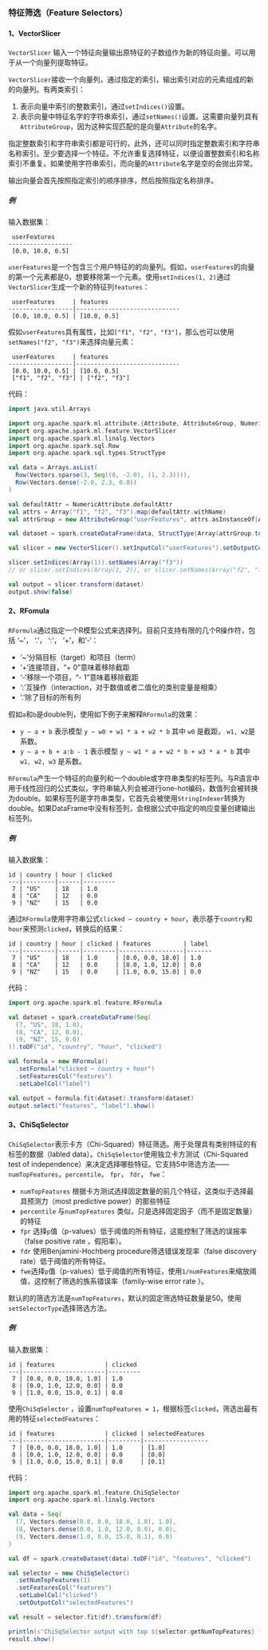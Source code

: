### 特征筛选（Feature Selectors）

#### 1、VectorSlicer

`VectorSlicer` 输入一个特征向量输出原特征的子数组作为新的特征向量。可以用于从一个向量列提取特征。

`VectorSlicer`接收一个向量列，通过指定的索引，输出索引对应的元素组成的新的向量列。有两类索引：

1. 表示向量中索引的整数索引，通过`setIndices()`设置。
2. 表示向量中特征名字的字符串索引，通过`setNames()`设置。这需要向量列具有`AttributeGroup`，因为这种实现匹配的是向量`Attribute`的名字。

指定整数索引和字符串索引都是可行的，此外，还可以同时指定整数索引和字符串名称索引。至少要选择一个特征。不允许重复选择特征，以便设置整数索引和名称索引不重复。如果使用字符串索引，而向量的`Attribute`名字是空的会抛出异常。

输出向量会首先按照指定索引的顺序排序，然后按照指定名称排序。

##### 例

输入数据集：

```
 userFeatures
------------------
 [0.0, 10.0, 0.5]
```

`userFeatures`是一个包含三个用户特征的的向量列。假如，`userFeatures`的向量的第一个元素都是0，想要移除第一个元素。使用`setIndices(1, 2)`通过`VectorSlicer`生成一个新的特征列`features`：

```
 userFeatures     | features
------------------|-----------------------------
 [0.0, 10.0, 0.5] | [10.0, 0.5]
```

假如`userFeatures`具有属性，比如`["f1", "f2", "f3"]`，那么也可以使用 `setNames("f2", "f3")`来选择向量元素：

```
 userFeatures     | features
------------------|-----------------------------
 [0.0, 10.0, 0.5] | [10.0, 0.5]
 ["f1", "f2", "f3"] | ["f2", "f3"]
```

代码：

```scala
import java.util.Arrays

import org.apache.spark.ml.attribute.{Attribute, AttributeGroup, NumericAttribute}
import org.apache.spark.ml.feature.VectorSlicer
import org.apache.spark.ml.linalg.Vectors
import org.apache.spark.sql.Row
import org.apache.spark.sql.types.StructType

val data = Arrays.asList(
  Row(Vectors.sparse(3, Seq((0, -2.0), (1, 2.3)))),
  Row(Vectors.dense(-2.0, 2.3, 0.0))
)

val defaultAttr = NumericAttribute.defaultAttr
val attrs = Array("f1", "f2", "f3").map(defaultAttr.withName)
val attrGroup = new AttributeGroup("userFeatures", attrs.asInstanceOf[Array[Attribute]])

val dataset = spark.createDataFrame(data, StructType(Array(attrGroup.toStructField())))

val slicer = new VectorSlicer().setInputCol("userFeatures").setOutputCol("features")

slicer.setIndices(Array(1)).setNames(Array("f3"))
// or slicer.setIndices(Array(1, 2)), or slicer.setNames(Array("f2", "f3"))

val output = slicer.transform(dataset)
output.show(false)
```

#### 2、RFomula

`RFormula`通过指定一个R模型公式来选择列。目前只支持有限的几个R操作符，包括 ‘~’， ‘.’， ‘:’， ‘+’，和‘-‘：

- ‘~’分隔目标（target）和项目（term）
- ‘+’连接项目，“+ 0”意味着移除截距
- ‘-‘移除一个项目，“- 1”意味着移除截距
- ‘:’互操作（interaction，对于数值或者二值化的类别变量是相乘）
- ‘.’除了目标的所有列

假如`a`和`b`是double列，使用如下例子来解释`RFormula`的效果：

- `y ~ a + b` 表示模型 `y ~ w0 + w1 * a + w2 * b` 其中 `w0` 是截距， `w1, w2`是系数。
- `y ~ a + b + a:b - 1` 表示模型 `y ~ w1 * a + w2 * b + w3 * a * b` 其中 `w1, w2, w3` 是系数。

`RFormula`产生一个特征的向量列和一个double或字符串类型的标签列。与R语言中用于线性回归的公式类似，字符串输入列会被进行one-hot编码，数值列会被转换为double。如果标签列是字符串类型，它首先会被使用`StringIndexer`转换为double。如果DataFrame中没有标签列，会根据公式中指定的响应变量创建输出标签列。

##### 例

输入数据集：

```
id | country | hour | clicked
---|---------|------|---------
 7 | "US"    | 18   | 1.0
 8 | "CA"    | 12   | 0.0
 9 | "NZ"    | 15   | 0.0
```

通过`RFormula`使用字符串公式`clicked ~ country + hour`，表示基于`country`和`hour`来预测`clicked`，转换后的结果：

```
id | country | hour | clicked | features         | label
---|---------|------|---------|------------------|-------
 7 | "US"    | 18   | 1.0     | [0.0, 0.0, 18.0] | 1.0
 8 | "CA"    | 12   | 0.0     | [0.0, 1.0, 12.0] | 0.0
 9 | "NZ"    | 15   | 0.0     | [1.0, 0.0, 15.0] | 0.0
```

代码：

```scala
import org.apache.spark.ml.feature.RFormula

val dataset = spark.createDataFrame(Seq(
  (7, "US", 18, 1.0),
  (8, "CA", 12, 0.0),
  (9, "NZ", 15, 0.0)
)).toDF("id", "country", "hour", "clicked")

val formula = new RFormula()
  .setFormula("clicked ~ country + hour")
  .setFeaturesCol("features")
  .setLabelCol("label")

val output = formula.fit(dataset).transform(dataset)
output.select("features", "label").show()
```

#### 3、ChiSqSelector

`ChiSqSelector`表示卡方（Chi-Squared）特征筛选。用于处理具有类别特征的有标签的数据（labled data）。`ChiSqSelector`使用独立卡方测试（Chi-Squared test of independence）来决定选择哪些特征。它支持5中筛选方法——`numTopFeatures`，`percentile`， `fpr`， `fdr`， `fwe`：

- `numTopFeatures` 根据卡方测试选择固定数量的前几个特征，这类似于选择最具预测力（most predictive power）的那些特征
- `percentile` 与`numTopFeatures` 类似，只是选择固定因子（而不是固定数量）的特征
- `fpr` 选择`p`值（p-values）低于阈值的所有特征，这能控制了筛选的误报率（false positive rate ，假阳率）。
- `fdr` 使用Benjamini-Hochberg procedure筛选错误发现率（false discovery rate）低于阈值的所有特征。
- `fwe`选择`p`值（p-values）低于阈值的所有特征，使用`1/numFeatures`来缩放阈值，这控制了筛选的族系错误率（family-wise error rate ）。

默认的的筛选方法是`numTopFeatures`，默认的固定筛选特征数量是50。使用`setSelectorType`选择筛选方法。

##### 例

输入数据集：

```
id | features              | clicked
---|-----------------------|---------
 7 | [0.0, 0.0, 18.0, 1.0] | 1.0
 8 | [0.0, 1.0, 12.0, 0.0] | 0.0
 9 | [1.0, 0.0, 15.0, 0.1] | 0.0
```

使用`ChiSqSelector` ，设置`numTopFeatures = 1`，根据标签`clicked`，筛选出最有用的特征`selectedFeatures`：

```
id | features              | clicked | selectedFeatures
---|-----------------------|---------|------------------
 7 | [0.0, 0.0, 18.0, 1.0] | 1.0     | [1.0]
 8 | [0.0, 1.0, 12.0, 0.0] | 0.0     | [0.0]
 9 | [1.0, 0.0, 15.0, 0.1] | 0.0     | [0.1]
```

代码：

```scala
import org.apache.spark.ml.feature.ChiSqSelector
import org.apache.spark.ml.linalg.Vectors

val data = Seq(
  (7, Vectors.dense(0.0, 0.0, 18.0, 1.0), 1.0),
  (8, Vectors.dense(0.0, 1.0, 12.0, 0.0), 0.0),
  (9, Vectors.dense(1.0, 0.0, 15.0, 0.1), 0.0)
)

val df = spark.createDataset(data).toDF("id", "features", "clicked")

val selector = new ChiSqSelector()
  .setNumTopFeatures(1)
  .setFeaturesCol("features")
  .setLabelCol("clicked")
  .setOutputCol("selectedFeatures")

val result = selector.fit(df).transform(df)

println(s"ChiSqSelector output with top ${selector.getNumTopFeatures} features selected")
result.show()
```

